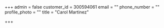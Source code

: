 +++
admin = false
customer_id = 300594061
email = ""
phone_number = ""
profile_photo = ""
title = "Carol Martinez"

+++
